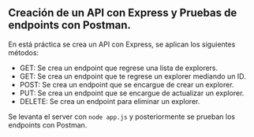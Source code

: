 ## Creación de un API con Express y Pruebas de endpoints con Postman.

En está práctica se crea un API con Express, se aplican los siguientes métodos:

- GET: Se crea un endpoint que regrese una lista de explorers.
- GET: Se crea un endpoint que te regrese un explorer mediando un ID.
- POST: Se crea un endpoint que se encargue de crear un explorer.
- PUT: Se crea un endpoint que se encargue de actualizar un explorer.
- DELETE: Se crea un endpoint para eliminar un explorer. 

Se levanta el server con `node app.js` y posteriormente se prueban los endpoints con Postman. 

